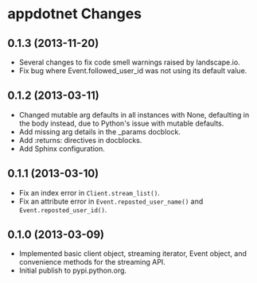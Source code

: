 # appdotnet Changes

## 0.1.3 (2013-11-20)

 * Several changes to fix code smell warnings raised by landscape.io.
 * Fix bug where Event.followed_user_id was not using its default value.

## 0.1.2 (2013-03-11)

 * Changed mutable arg defaults in all instances with None, defaulting in the
   body instead, due to Python's issue with mutable defaults.
 * Add missing arg details in the _params docblock.
 * Add :returns: directives in docblocks.
 * Add Sphinx configuration.

## 0.1.1 (2013-03-10)

 * Fix an index error in `Client.stream_list()`.
 * Fix an attribute error in `Event.reposted_user_name()` and
   `Event.reposted_user_id()`.

## 0.1.0 (2013-03-09)

 * Implemented basic client object, streaming iterator, Event object, and
   convenience methods for the streaming API.
 * Initial publish to pypi.python.org.

